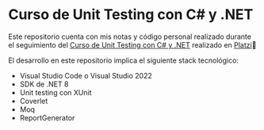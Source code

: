 # Curso de Unit Testing con C# y .NET
Este repositorio cuenta con mis notas y código personal realizado durante el seguimiento del [Curso de Unit Testing con C# y .NET](https://platzi.com/cursos/unit-testing-csharp/) realizado en [Platzi](https://platzi.com/)💚

El desarrollo en este repositorio implica el siguiente stack tecnológico:

- Visual Studio Code o Visual Studio 2022
- SDK de .NET 8
- Unit testing con XUnit
- Coverlet
- Moq
- ReportGenerator
